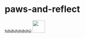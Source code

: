 # paws-and-reflect

hihihihihihihii
<img src="https://media.tenor.com/w_xkJNZpzhgAAAAM/goofy.gif" width="40" height="40">
